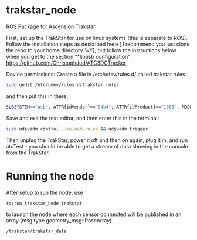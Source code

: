 # trakstar_node
ROS Package for Ascension Trakstar

First, set up the TrakStar for use on linux systems (this is separate to ROS). Follow the installation steps as described here [ I recommend you just clone the repo to your home directory '~/'], but follow the instructions below when you get to the section "*libusb configuration": 
https://github.com/ChristophJud/ATC3DGTracker

Device permissions:
Create a file in /etc/udev/rules.d/ called trakstar.rules

``` bash
sudo gedit /etc/udev/rules.d/trakstar.rules
```

and then put this in there:

``` bash
SUBSYSTEM=="usb", ATTR{idVendor}=="04b4", ATTR{idProduct}=="1005", MODE="0666", GROUP="plugdev" 
```

Save and exit the text editor, and then enter this in the terminal:

``` bash
sudo udevadm control --reload-rules && udevadm trigger
```

Then unplug the TrakStar, power it off and then on again, plug it in, and run atcTest - you should be able to get a stream of data showing in the console from the TrakStar.

# Running the node
After setup to run the node, use

``` bash
rosrun trakstar_node trakstar
```

to launch the node where each sensor connected will be published in an array (msg type geometry_msg::PoseArray)

``` bash
/trakstar/trakstar_data 
```
